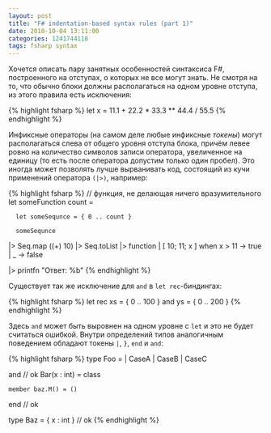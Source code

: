 ```yaml
---
layout: post
title: "F# indentation-based syntax rules (part 1)"
date: 2010-10-04 13:11:00
categories: 1241744118
tags: fsharp syntax
---
```

Хочется описать пару занятных особенностей синтаксиса F#, построенного на отступах, о которых не все могут знать. Не смотря на то, что обычно блоки должны располагаться на одном уровне отступа, из этого правила есть исключения:

{% highlight fsharp %}
let x =
      11.1
    + 22.2
    * 33.3
   ** 44.4
    / 55.5
{% endhighlight %}

Инфиксные операторы (на самом деле любые инфиксные *токены*) могут располагаться слева от общего уровня отступа блока, причём левее ровно на количество символов записи оператора, увеличенное на единицу (то есть после оператора допустим только один пробел). Это иногда может позволять лучше вырванивать код, состоящий из кучи применений оператора `(|>)`, например:

{% highlight fsharp %}
// функция, не делающая ничего вразумительного
let someFunction count =

      let someSequnce = { 0 .. count }

      someSequnce
   |> Seq.map ((+) 10)
   |> Seq.toList
   |> function
      | [ 10; 11; x ] when x > 11 -> true
      | _                         -> false

   |> printfn "Ответ: %b"
{% endhighlight %}

Существует так же исключение для `and` в `let rec`-биндингах:

{% highlight fsharp %}
let rec xs = { 0 .. 100 }
and ys = { 0 .. 200 }
{% endhighlight %}

Здесь `and` может быть выровнен на одном уровне с `let` и это не будет считаться ошибкой. Внутри определений типов аналогичным поведением обладают токены `|`, `}`, `end` и `and`:

{% highlight fsharp %}
type Foo =
| CaseA
| CaseB
| CaseC

and // ok
    Bar(x : int) = class

    member baz.M() = ()

end // ok

type Baz = { x : int
} // ok
{% endhighlight %}